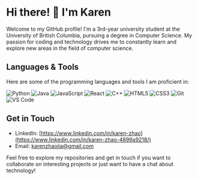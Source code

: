 # Hi there! 👋 I'm Karen



Welcome to my GitHub profile! I'm a 3rd-year university student at the University of British Columbia, pursuing a degree in Computer Science. My passion for coding and technology drives me to constantly learn and explore new areas in the field of computer science.

## Languages & Tools
Here are some of the programming languages and tools I am proficient in:

![Python](https://img.shields.io/badge/Python-3776AB?style=for-the-badge&logo=python&logoColor=white)
![Java](https://img.shields.io/badge/Java-007396?style=for-the-badge&logo=java&logoColor=white)
![JavaScript](https://img.shields.io/badge/JavaScript-F7DF1E?style=for-the-badge&logo=javascript&logoColor=black)
![React](https://img.shields.io/badge/React-20232A?style=for-the-badge&logo=react&logoColor=61DAFB)
![C++](https://img.shields.io/badge/C++-00599C?style=for-the-badge&logo=cplusplus&logoColor=white)
![HTML5](https://img.shields.io/badge/HTML5-E34F26?style=for-the-badge&logo=html5&logoColor=white)
![CSS3](https://img.shields.io/badge/CSS3-1572B6?style=for-the-badge&logo=css3&logoColor=white)
![Git](https://img.shields.io/badge/Git-F05032?style=for-the-badge&logo=git&logoColor=white)
![VS Code](https://img.shields.io/badge/VS%20Code-007ACC?style=for-the-badge&logo=visual-studio-code&logoColor=white)



## Get in Touch
- LinkedIn: [https://www.linkedin.com/in/karen-zhao](https://www.linkedin.com/in/karen-zhao-4899a9218/)
- Email: [karenzhaojia@gmail.com](mailto:karenzhaojia@gmail.com)

Feel free to explore my repositories and get in touch if you want to collaborate on interesting projects or just want to have a chat about technology!
